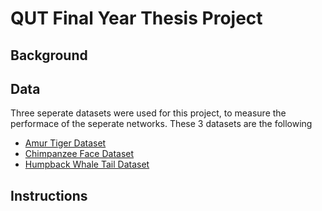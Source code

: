 # QUT Final Year Thesis Project

## Background

## Data
Three seperate datasets were used for this project, to measure the performace of the seperate networks.
These 3 datasets are the following
- [Amur Tiger Dataset](https://cvwc2019.github.io/challenge.html)
- [Chimpanzee Face Dataset](https://github.com/cvjena/chimpanzee_faces)
- [Humpback Whale Tail Dataset](https://www.kaggle.com/c/humpback-whale-identification/data)

## Instructions